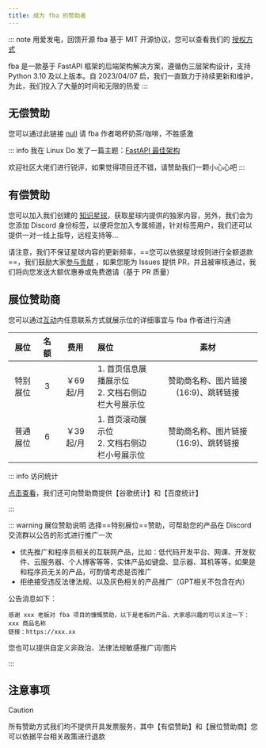 ```yaml
---
title: 成为 fba 的赞助者
---
```


::: note 用爱发电，回馈开源
fba 基于 MIT 开源协议，您可以查看我们的 [授权方式](/guide/summary/why.md#承诺)

fba 是一款基于 FastAPI 框架的后端架构解决方案，遵循伪三层架构设计，支持 Python 3.10 及以上版本。自 2023/04/07
启，我们一直致力于持续更新和维护，为此，我们投入了大量的时间和无限的热爱
:::

## 无偿赞助

您可以通过此链接 [null](https://wu-clan.github.io/sponsor/) 请 fba 作者喝杯奶茶/咖啡，不胜感激

::: info
我在 Linux Do 发了一篇主题：[FastAPI 最佳架构](https://linux.do/t/topic/470425?u=wu-clan)

欢迎社区大佬们进行锐评，如果觉得项目还不错，请赞助我们一颗小心心吧 <Icon name="twemoji:sparkling-heart" />
:::

## 有偿赞助

您可以加入我们创建的 [知识星球](https://t.zsxq.com/PDk8b)，获取星球内提供的独家内容，另外，我们会为您添加 Discord
身份标签，以便将您加入专属频道，针对标签用户，我们还可以提供一对一线上指导，远程支持等...

请注意，我们不保证星球内容的更新频率，==您可以依据星球规则进行全额退款==，我们鼓励大家[参与贡献](https://github.com/fastapi-practices/fastapi_best_architecture/tree/master/backend#readme)
，如果您能为 Issues 提供 PR，并且被审核通过，我们将向您发送大额优惠券或免费邀请（基于 PR 质量）

## 展位赞助商

您可以通过[互动](https://wu-clan.github.io/homepage/)内任意联系方式就展示位的详细事宜与 fba 作者进行沟通

|  展位  | 名额 |   费用   | 展位                                 |          素材           |
|:----:|:--:|:------:|:-----------------------------------|:---------------------:|
| 特别展位 | 3  | ￥69起/月 | 1. 首页信息展播展示位 <br /> 2. 文档右侧边栏大号展示位 | 赞助商名称、图片链接(16:9)、跳转链接 |
| 普通展位 | 6  | ￥39起/月 | 1. 首页滚动展示位 <br /> 2. 文档右侧边栏小号展示位   | 赞助商名称、图片链接(16:9)、跳转链接 |

::: info 访问统计

[点击查看](https://eu.umami.is/share/Qr55K5Uczo4dKwdQ/fastapi-practices.github.io)，我们还可向赞助商提供【谷歌统计】和【百度统计】

:::

::: warning 展位赞助说明
选择==特别展位==赞助，可帮助您的产品在 Discord 交流群以公告的形式进行推广一次

- 优先推广和程序员相关的互联网产品，比如：低代码开发平台、网课、开发软件、云服务器、个人博客等等，实体产品如键盘、显示器、耳机等等，如果是和程序员无关的产品，可酌情考虑是否推广
- 拒绝接受违反法律法规、以及灰色相关的产品推广（GPT相关不包含在内）

公告消息如下：

```text
感谢 xxx 老板对 fba 项目的慷慨赞助，以下是老板的产品，大家感兴趣的可以关注一下：
xxx 商品名称
链接：https://xxx.xx
```

您也可以提供自定义非政治、法律法规敏感推广词/图片

:::

## 注意事项

> [!CAUTION]
> 所有赞助方式我们均不提供开具发票服务，其中【有偿赞助】和【展位赞助商】您可以依据平台相关政策进行退款
